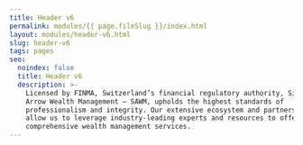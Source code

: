 ```yaml
---
title: Header v6
permalink: modules/{{ page.fileSlug }}/index.html
layout: modules/header-v6.html
slug: header-v6
tags: pages
seo:
  noindex: false
  title: Header v6
  description: >-
    Licensed by FINMA, Switzerland’s financial regulatory authority, Silver
    Arrow Wealth Management — SAWM, upholds the highest standards of
    professionalism and integrity. Our extensive ecosystem and partnership model
    allow us to leverage industry-leading experts and resources to offer
    comprehensive wealth management services.
---
```



